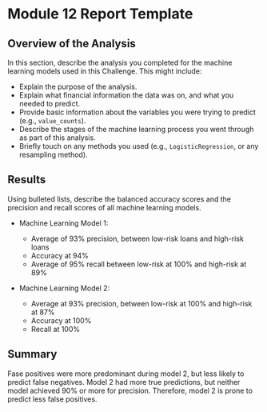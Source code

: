 # Module 12 Report Template

## Overview of the Analysis

In this section, describe the analysis you completed for the machine learning models used in this Challenge. This might include:

* Explain the purpose of the analysis.
* Explain what financial information the data was on, and what you needed to predict.
* Provide basic information about the variables you were trying to predict (e.g., `value_counts`).
* Describe the stages of the machine learning process you went through as part of this analysis.
* Briefly touch on any methods you used (e.g., `LogisticRegression`, or any resampling method).

## Results

Using bulleted lists, describe the balanced accuracy scores and the precision and recall scores of all machine learning models.

* Machine Learning Model 1:
  * Average of 93% precision, between low-risk loans and high-risk loans
  * Accuracy at 94%
  * Average of 95% recall between low-risk at 100% and high-risk at 89%

* Machine Learning Model 2:
  * Average at 93% precision, between low-risk at 100% and high-risk at 87%
  * Accuracy at 100%
  * Recall at 100%

## Summary

Fase positives were more predominant during model 2, but less likely to predict false negatives.
Model 2 had more true predictions, but neither model achieved 90% or more for precision.
Therefore, model 2 is prone to predict less false positives.

